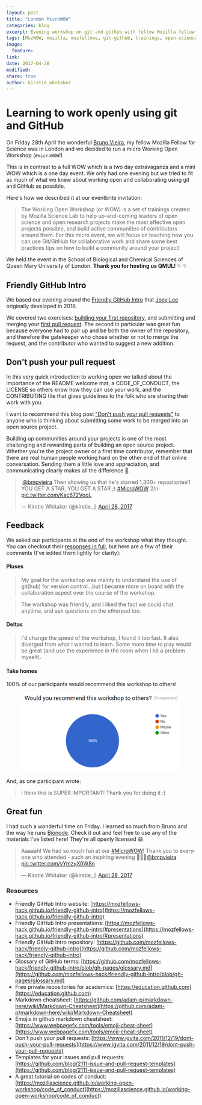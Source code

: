 ```yaml
---
layout: post
title: "London MicroWOW"
categories: blog
excerpt: Evening workshop on git and github with fellow Mozilla fellow Bruno
tags: [MozWOW, mozilla, mozfellows, git-github, trainings, open-science]
image:
  feature:
link:
date: 2017-04-28
modified:
share: true
author: kirstie_whitaker
---
```


# Learning to work openly using git and GitHub

On Friday 28th April the wonderful [Bruno Vieira](https://github.com/bmpvieira), my fellow Mozilla Fellow for Science was in London and we decided to run a micro Working Open Workshop (`#microWOW`!)

This is in contrast to a full WOW which is a two day extravaganza and a mini WOW which is a one day event. We only had one evening but we tried to fit as much of what we knew about working open and collaborating using git and GitHub as possible.

Here's how we described it at our eventbrite invitation:

> The Working Open Workshop (or WOW) is a set of trainings created by Mozilla Science Lab to help up-and-coming leaders of open science and open research projects make the most effective open projects possible, and build active communities of contributors around them. For this micro event, we will focus on teaching how you can use Git/GitHub for collaborative work and share some best practices tips on how to build a community around your project!

We held the event in the School of Biological and Chemical Sciences of Queen Mary University of London. **Thank you for hosting us QMUL!** ✨ ✨


## Friendly GitHub Intro

We based our evening around the [Friendly GitHub Intro](https://mozfellows-hack.github.io/friendly-github-intro) that [Joey Lee](https://github.com/joeyklee) originally developed in 2016.

We covered two exercises: [building your first repository](https://mozfellows-hack.github.io/friendly-github-intro/exercises/my-first-repo/), and submitting and merging your [first pull request](https://mozfellows-hack.github.io/friendly-github-intro/exercises/my-first-pullrequest/). The second in particular was great fun because everyone had to pair up and be both the owner of the repository, and therefore the gatekeeper who chose whether or not to merge the request, and the contributor who wanted to suggest a new addition.

## Don't push your pull request

In this very quick introduction to working open we talked about the importance of the README welcome mat, a CODE_OF_CONDUCT, the LICENSE so others know how they can use your work, and the CONTRIBUTING file that gives guidelines to the folk who are sharing their work with you.

I want to recommend this blog post ["Don't push your pull requests"](https://www.igvita.com/2011/12/19/dont-push-your-pull-requests/) to anyone who is thinking about submitting some work to be merged into an open source project.

Building up communities around your projects is one of the most challenging and rewarding parts of building an open source project. Whether you're the project owner or a first time contributor, remember that there are real human people working hard on the other end of that online conversation. Sending them a little love and appreciation, and communicating clearly makes all the difference 💖.

<blockquote class="twitter-tweet" data-lang="en"><p lang="en" dir="ltr">.<a href="https://twitter.com/bmpvieira">@bmpvieira</a> Then showing us that he&#39;s starred 1,300+ repositories!! YOU GET A STAR, YOU GET A STAR ;) <a href="https://twitter.com/hashtag/MicroWOW?src=hash">#MicroWOW</a> 2/n <a href="https://t.co/Kac672VooL">pic.twitter.com/Kac672VooL</a></p>&mdash; Kirstie Whitaker (@kirstie_j) <a href="https://twitter.com/kirstie_j/status/858068921659863045">April 28, 2017</a></blockquote>
<script async src="//platform.twitter.com/widgets.js" charset="utf-8"></script>

## Feedback

We asked our participants at the end of the workshop what they thought. You can checkout their [responses in full](https://docs.google.com/forms/d/1NaF0aknFSIAMngLonwu6BZ8FQjUXn0kYWrTc4k4ePOg/viewanalytics), but here are a few of their comments (I've edited them lightly for clarity):

#### Pluses

> My goal for the workshop was mainly to understand the use of git(hub) for version control...but I became more on board with the collaboration aspect over the course of the workshop.

> The workshop was friendly, and I liked the fact we could chat anytime, and ask questions on the etherpad too.

#### Deltas

> I'd change the speed of the workshop, I found it too fast. It also diverged from what I wanted to learn. Some more time to play would be great (and use the experience in the room when I hit a problem myself).

#### Take homes

100% of our participants would recommend this workshop to others!

<figure>
	<a href="https://docs.google.com/forms/d/1NaF0aknFSIAMngLonwu6BZ8FQjUXn0kYWrTc4k4ePOg/viewanalytics">
    <img src="/images/microWOW-recommend.PNG"
         alt="100% of participants would recommend this course!">
  </a>
</figure>

And, as one participant wrote:

> I think this is SUPER IMPORTANT! Thank you for doing it :)

## Great fun

I had such a wonderful time on Friday. I learned so much from Bruno and the way he runs [Bionode](http://www.bionode.io/). Check it out and feel free to use any of the materials I've listed here! They're all openly licensed :smile:.

<blockquote class="twitter-tweet" data-lang="en"><p lang="en" dir="ltr">Aaaaah! We had so much fun at our <a href="https://twitter.com/hashtag/MicroWOW?src=hash">#MicroWOW</a>! Thank you to everyone who attended - such an inspiring evening 🙌🤗😍<a href="https://twitter.com/bmpvieira">@bmpvieira</a> <a href="https://t.co/vYmzyX0W8n">pic.twitter.com/vYmzyX0W8n</a></p>&mdash; Kirstie Whitaker (@kirstie_j) <a href="https://twitter.com/kirstie_j/status/858060250364211201">April 28, 2017</a></blockquote>
<script async src="//platform.twitter.com/widgets.js" charset="utf-8"></script>


### Resources

* Friendly GitHub Intro website: [https://mozfellows-hack.github.io/friendly-github-intro](https://mozfellows-hack.github.io/friendly-github-intro)
* Friendly GitHub Intro presentations: [https://mozfellows-hack.github.io/friendly-github-intro/#presentations](https://mozfellows-hack.github.io/friendly-github-intro/#presentations)
* Friendly GitHub Intro repository: [https://github.com/mozfellows-hack/friendly-github-intro](https://github.com/mozfellows-hack/friendly-github-intro)
* Glossary of GitHub terms: [https://github.com/mozfellows-hack/friendly-github-intro/blob/gh-pages/glossary.md](https://github.com/mozfellows-hack/friendly-github-intro/blob/gh-pages/glossary.md)
* Free private repositories for academics: [https://education.github.com](https://education.github.com)
* Markdown cheatsheet: [https://github.com/adam-p/markdown-here/wiki/Markdown-Cheatsheet](https://github.com/adam-p/markdown-here/wiki/Markdown-Cheatsheet)
* Emojis in github markdown cheatsheet: [https://www.webpagefx.com/tools/emoji-cheat-sheet](https://www.webpagefx.com/tools/emoji-cheat-sheet)
* Don't push your pull requests: [https://www.igvita.com/2011/12/19/dont-push-your-pull-requests](https://www.igvita.com/2011/12/19/dont-push-your-pull-requests)
* Templates for your issues and pull requests: [https://github.com/blog/2111-issue-and-pull-request-templates](https://github.com/blog/2111-issue-and-pull-request-templates)
* A great tutorial on codes of conduct: [https://mozillascience.github.io/working-open-workshop/code_of_conduct](https://mozillascience.github.io/working-open-workshop/code_of_conduct)
